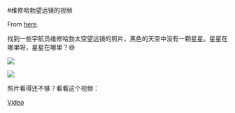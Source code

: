 #维修哈勃望远镜的视频

From [here](https://yinwang1.substack.com/p/69a).

找到一些宇航员维修哈勃太空望远镜的照片，黑色的天空中没有一颗星星。星星在哪里呀，星星在哪里？😄 ​​​

![](https://substackcdn.com/image/fetch/w_1456,c_limit,f_auto,q_auto:good,fl_progressive:steep/https%3A%2F%2Fbucketeer-e05bbc84-baa3-437e-9518-adb32be77984.s3.amazonaws.com%2Fpublic%2Fimages%2F5cf4b0c9-fa7c-42bd-a246-640c4bc4ad14_640x446.jpeg)

![](https://substackcdn.com/image/fetch/w_1456,c_limit,f_auto,q_auto:good,fl_progressive:steep/https%3A%2F%2Fbucketeer-e05bbc84-baa3-437e-9518-adb32be77984.s3.amazonaws.com%2Fpublic%2Fimages%2F52dc0b8b-8084-43e0-827e-cc8198125590_1864x1979.jpeg)

<span>照片看得还不够？看看这个视频：</span>

[Video](https://www.youtube-nocookie.com/embed/xgbUbdC6kbo)

​​​
